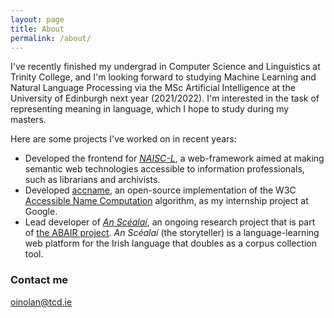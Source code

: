 ```yaml
---
layout: page
title: About
permalink: /about/
---
```


I've recently finished my undergrad in Computer Science and Linguistics at Trinity College, and I'm looking forward to studying Machine Learning and Natural Language Processing via the MSc Artificial Intelligence at the University of Edinburgh next year (2021/2022). I'm interested in the task of representing meaning in language, which I hope to study during my masters.


Here are some projects I've worked on in recent years:
* Developed the frontend for [_NAISC-L_](https://www.scss.tcd.ie/~mckennl3/naisc/), a web-framework aimed at making semantic web technologies accessible to information professionals, such as librarians and archivists.
* Developed [accname](https://github.com/google/accname), an open-source implementation of the W3C [Accessible Name Computation](https://www.w3.org/TR/accname-1.1/) algorithm, as my internship project at Google.
* Lead developer of [_An Scéalaí_](https://www.abair.tcd.ie/scealai/), an ongoing research project that is part of [the ABAIR project](https://www.abair.tcd.ie/en/about/). _An Scéalaí_ (the storyteller) is a language-learning web platform for the Irish language that doubles as a corpus collection tool.


### Contact me

[oinolan@tcd.ie](mailto:oinolan@tcd.ie)
